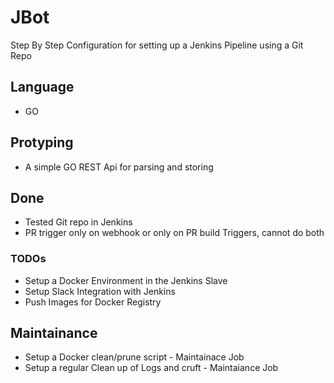 # JBot
Step By Step Configuration for setting up a Jenkins Pipeline using a Git Repo

## Language
+ GO 

## Protyping 
+ A simple GO REST Api for parsing and storing

## Done
+ Tested Git repo in Jenkins
+ PR trigger only on webhook or only on PR build Triggers, cannot do both

### TODOs
+ Setup a Docker Environment in the Jenkins Slave
+ Setup Slack Integration with Jenkins
+ Push Images for Docker Registry


## Maintainance
+ Setup a Docker clean/prune script - Maintainace Job
+ Setup a regular Clean up of Logs and cruft - Maintaiance Job